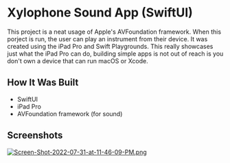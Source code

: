 
# Xylophone Sound App (SwiftUI)

This project is a neat usage of Apple's AVFoundation framework. 
When this porject is run, the user can play an instrument from their device. It was created using 
the iPad Pro and Swift Playgrounds. This really showcases just what the iPad Pro can do, 
building simple apps is not out of reach is you don't own a device that can run macOS or Xcode. 




## How It Was Built

- SwiftUI
- iPad Pro
- AVFoundation framework (for sound)

## Screenshots

[![Screen-Shot-2022-07-31-at-11-46-09-PM.png](https://i.postimg.cc/W4NcDc6S/Screen-Shot-2022-07-31-at-11-46-09-PM.png)](https://postimg.cc/21KKJJtB)

